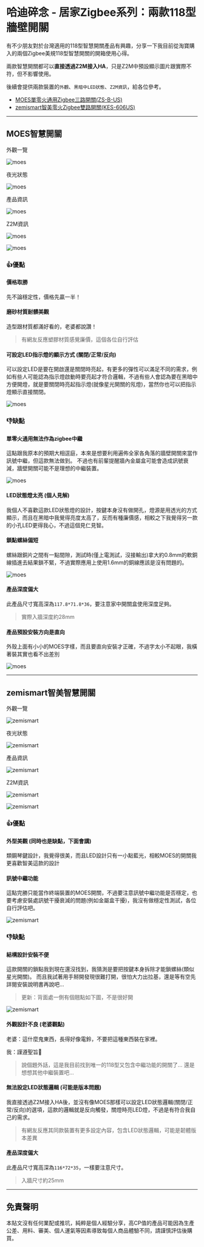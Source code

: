 # 哈迪碎念 - 居家Zigbee系列：兩款118型牆壁開關

有不少朋友對於台灣適用的118型智慧開關產品有興趣，分享一下我目前從淘寶購入的兩個Zigbee美規118型智慧開關的開箱使用心得。

兩款智慧開關都可以**直接透過Z2M接入HA**，只是Z2M中預設顯示圖片跟實際不符，但不影響使用。

後續會提供兩款裝置的`外觀`、`黑暗中LED狀態`、`Z2M資訊`，給各位參考。

- [MOES單零火通用Zigbee三路開關(ZS-B-US)](#moes智慧開關)
- [zemismart智美零火Zigbee雙路開關(KES-606US)](#zemismart智美智慧開關)

---

## MOES智慧開關

外觀一覽

![moes](attachments/moes_1.jpg)

夜光狀態

![moes](attachments/moes_2.jpg)

產品資訊

![moes](attachments/moes_3.jpg)

Z2M資訊

![moes](attachments/z2m_moes_1.jpg)

![moes](attachments/z2m_moes_2.jpg)

### 👍優點

#### 價格取勝

先不論穩定性，價格先贏一半！

#### 磨砂材質耐髒美觀

造型跟材質都滿好看的，老婆都說讚！

> 有網友反應塑膠材質感覺廉價，這個各位自行評估

#### 可設定LED指示燈的顯示方式 (關閉/正常/反向)

可以設定LED是要在開啟還是關閉時亮起，有更多的彈性可以滿足不同的需求，例如有些人可能認為指示燈啟動時要亮起才符合邏輯，不過有些人會認為要在黑暗中方便開燈，就是要關閉時亮起指示燈(就像星光開關的氖燈)，當然你也可以把指示燈顯示直接關閉。

![moes](attachments/moes_5.jpg)

### 👎缺點

#### 單零火通用無法作為zigbee中繼

這點跟我原本的預期大相逕庭，本來是想要利用遍佈全家各角落的牆壁開關來當作訊號中繼，但這款無法做到。
不過也有前輩提醒牆內金屬盒可能會造成訊號衰減，牆壁開關可能不是理想的中繼裝置。

![moes](attachments/moes_6.jpg)

#### LED狀態燈太亮 (個人見解)

我個人不喜歡這款LED狀態燈的設計，按鍵本身沒有做開孔，燈源是用透光的方式顯示，而且在黑暗中我覺得亮度太高了，反而有種廉價感，相較之下我覺得另一款的小孔LED更得我心，不過這個見仁見智。

#### 鎖點螺絲偏短

螺絲跟銅片之間有一點間隙，測試時(僅上電測試，沒接輸出)拿大約0.8mm的軟銅線插進去結果鎖不緊，不過實際應用上使用1.6mm的銅線應該是沒有問題的。

![moes](attachments/moes_7.jpg)

#### 產品深度偏大

此產品尺寸寬高深為`117.8*71.8*36`，要注意家中開關盒使用深度足夠。

> 實際入牆深度約28mm

#### 產品預設安裝方向是直向

外殼上面有小小的MOES字樣，而且要直向安裝才正確，不過字太小不起眼，我橫著裝其實也看不出差別

![moes](attachments/moes_4.jpg)

---

## zemismart智美智慧開關

外觀一覽

![zemismart](attachments/zemismart_1.jpg)

夜光狀態

![zemismart](attachments/zemismart_2.jpg)

產品資訊

![zemismart](attachments/zemismart_3.jpg)

Z2M資訊

![zemismart](attachments/z2m_zemismart_1.jpg)

![zemismart](attachments/z2m_zemismart_2.jpg)

### 👍優點

#### 外型美觀 (同時也是缺點，下面會講)

類鋼琴鍵設計，我覺得很美，而且LED設計只有一小點藍光，相較MOES的開關我更喜歡智美這款的設計

#### 訊號中繼功能

這點完勝只能當作終端裝置的MOES開關，不過要注意訊號中繼功能是否穩定，也要考慮安裝處訊號干擾衰減的問題(例如金屬盒干擾)，我沒有做穩定性測試，各位自行評估吧。

![zemismart](attachments/zemismart_4.jpg)

### 👎缺點

#### 結構設計安裝不便

這款開關的鎖點我到現在還沒找到，我猜測是要把按鍵本身拆除才能鎖螺絲(類似星光開關)。
而且我試著用手掰開發現很難打開，很怕大力出拉基，還是等有空先詳閱安裝說明書再說吧…

> 更新：背面處一側有個翹點如下圖，不是很好開

![zemismart](attachments/zemismart_5.jpg)

#### 外觀設計不良 (老婆觀點)

老婆：這什麼鬼東西，長得好像電鈴，不要把這種東西裝在家裡。

我：謹遵聖旨🙇

> 說個題外話，這是我目前找到唯一的118型又包含中繼功能的開關了… 還是想想其他中繼裝置吧…

#### 無法設定LED狀態邏輯 (可能是版本問題)

我直接透過Z2M接入HA後，並沒有像MOES那樣可以設定LED狀態邏輯(關閉/正常/反向)的選項，這款的邏輯就是反向觸發，關燈時亮LED燈，不過是有符合我自己的需求。

> 有網友反應其同款裝置有更多設定內容，包含LED狀態邏輯，可能是韌體版本差異

#### 產品深度偏大

此產品尺寸寬高深為`116*72*35`，一樣要注意尺寸。

> 入牆尺寸約25mm

---

## 免責聲明

本貼文沒有任何業配或推坑，純粹是個人經驗分享，高CP值的產品可能因為生產公差、用料、審美、個人運氣等因素導致每個人商品體驗不同，請謹慎評估後購買。
